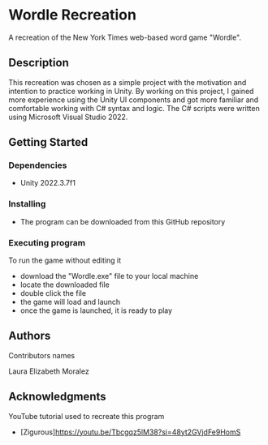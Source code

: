 # Wordle Recreation

A recreation of the New York Times web-based word game "Wordle".

## Description

This recreation was chosen as a simple project with the motivation and intention to practice working in Unity. By working on this project, I gained more experience using the Unity UI components and got more familiar and comfortable working with C# syntax and logic. The C# scripts were written using Microsoft Visual Studio 2022.

## Getting Started

### Dependencies

* Unity 2022.3.7f1

### Installing

* The program can be downloaded from this GitHub repository

### Executing program

To run the game without editing it
* download the "Wordle.exe" file to your local machine
* locate the downloaded file
* double click the file
* the game will load and launch
* once the game is launched, it is ready to play

## Authors

Contributors names

Laura Elizabeth Moralez  


## Acknowledgments

YouTube tutorial used to recreate this program
* [Zigurous]https://youtu.be/Tbcgqz5lM38?si=48yt2GVjdFe9HomS
